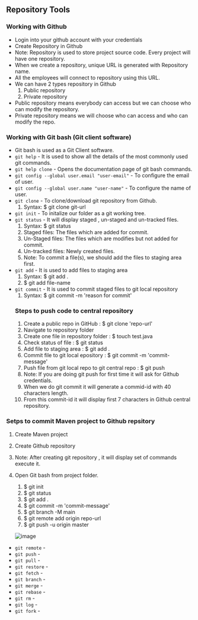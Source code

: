 ## Repository Tools
### Working with Github
- Login into your github account with your credentials
- Create Repository in Github
- Note: Repository is used to store project source code. Every project will have one repository.
- When we create a repository, unique URL is generated with Repository name.
- All the employees will connect to repository using this URL.
- We can have 2 types repository in Github
  1. Public repository
  2. Private repository
- Public repository means everybody can access but we can choose who can modify the repository.
- Private repository means we will choose who can access and who can modify the repo.

### Working with Git bash (Git client software)
- Git bash is used as a Git Client software.
- `git help` - It is used to show all the details of the most commonly used git commands.
- `git help clone` - Opens the documentation page of git bash commands.
- `git config --global user.email "user-email"` - To configure the email of user.
- `git config --global user.name "user-name"` - To configure the name of user.
- `git clone` - To clone/download git repository from Github.
  1. Syntax: $ git clone git-url
- `git init` - To initalize our folder as a git working tree.
- `git status` - It will display staged , un-staged and un-tracked files.
  1. Syntax: $ git status
  2. Staged files: The files which are added for commit.
  3. Un-Staged files: The files which are modifies but not added for commit.
  4. Un-tracked files: Newly created files.
  5. Note: To commit a file(s), we should add the files to staging area first.
- `git add` - It is used to add files to staging area
  1. Syntax: $ git add .
  2. $ git add file-name
- `git commit` - It is used to commit staged files to git local repository
  1. Syntax: $ git commit -m 'reason for commit'
  ### Steps to push code to central repository
  1. Create a public repo in GitHub : $ git clone 'repo-url'
  2. Navigate to repository folder
  3. Create one file in repository folder : $ touch test.java
  4. Check status of file : $ git status
  5. Add file to staging area : $ git add .
  6. Commit file to git local epository : $ git commit -m 'commit-message'
  7. Push file from git local repo to git central repo : $ git push
  8. Note: If you are doing git push for first time it will ask for Github credentials.
  9. When we do git commit it will generate a commid-id with 40 characters length.
  10. From this commit-id it will display first 7 characters in Github central repository.
 ### Setps to commit Maven project to Github repsitory
  1. Create Maven project
  2. Create Github repository
  3. Note: After creating git repository , it will display set of commands execute it.
  4. Open Git bash from project folder.
     1. $ git init
     2. $ git status
     3. $ git add .
     4. $ git commit -m 'commit-message'
     5. $ git branch -M main
     6. $ git remote add origin repo-url
     7. $ git push -u origin master
     
     ![image](https://github.com/Abhinavcode13/DevOpsDrift-Daily/assets/126642111/c92270bc-f4c8-4c2d-8a03-9b54f049f3de)
- `git remote` -
- `git push` -
- `git pull` -
- `git restore` -
- `git fetch` -
- `git branch` -
- `git merge` -
- `git rebase` -
- `git rm` -
- `git log` -
- `git fork` -
